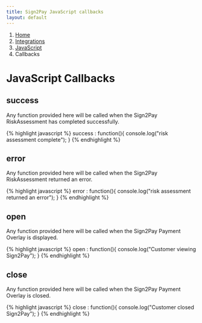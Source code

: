 ```yaml
---
title: Sign2Pay JavaScript callbacks
layout: default
---
```


<ol class="breadcrumb">
  <li><a href="/">Home</a></li>
  <li><a href="/integrations/index.html">Integrations</a></li>
  <li><a href="/integrations/javascript/index.html">JavaScript</a></li>
  <li>Callbacks</li>
</ol>

# JavaScript Callbacks

## success

Any function provided here will be called when the Sign2Pay RiskAssessment has completed successfully.

{% highlight javascript %}
success : function(){
  console.log("risk assessment complete");
}
{% endhighlight %}

## error

Any function provided here will be called when the Sign2Pay RiskAssessment returned an error.

{% highlight javascript %}
error : function(){
  console.log("risk assessment returned an error");
}
{% endhighlight %}

## open

Any function provided here will be called when the Sign2Pay Payment Overlay is displayed.

{% highlight javascript %}
open : function(){
  console.log("Customer viewing Sign2Pay");
}
{% endhighlight %}

## close

Any function provided here will be called when the Sign2Pay Payment Overlay is closed.

{% highlight javascript %}
close : function(){
  console.log("Customer closed Sign2Pay");
}
{% endhighlight %}
